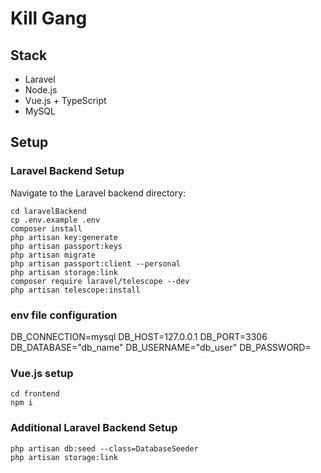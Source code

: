 # Kill Gang

## Stack

- Laravel
- Node.js
- Vue.js + TypeScript
- MySQL

## Setup

### Laravel Backend Setup

Navigate to the Laravel backend directory:

```
cd laravelBackend
cp .env.example .env
composer install
php artisan key:generate
php artisan passport:keys
php artisan migrate
php artisan passport:client --personal
php artisan storage:link
composer require laravel/telescope --dev
php artisan telescope:install
```

### env file configuration
DB_CONNECTION=mysql
DB_HOST=127.0.0.1
DB_PORT=3306
DB_DATABASE="db_name"
DB_USERNAME="db_user"
DB_PASSWORD=

### Vue.js setup
```
cd frontend
npm i
```

### Additional Laravel Backend Setup
```
php artisan db:seed --class=DatabaseSeeder
php artisan storage:link
```

